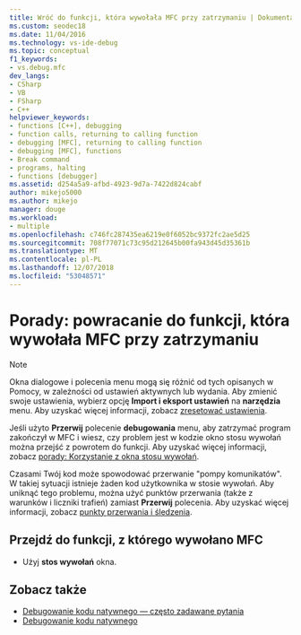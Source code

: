 ```yaml
---
title: Wróć do funkcji, która wywołała MFC przy zatrzymaniu | Dokumentacja firmy Microsoft
ms.custom: seodec18
ms.date: 11/04/2016
ms.technology: vs-ide-debug
ms.topic: conceptual
f1_keywords:
- vs.debug.mfc
dev_langs:
- CSharp
- VB
- FSharp
- C++
helpviewer_keywords:
- functions [C++], debugging
- function calls, returning to calling function
- debugging [MFC], returning to calling function
- debugging [MFC], functions
- Break command
- programs, halting
- functions [debugger]
ms.assetid: d254a5a9-afbd-4923-9d7a-7422d824cabf
author: mikejo5000
ms.author: mikejo
manager: douge
ms.workload:
- multiple
ms.openlocfilehash: c746fc287435ea6219e0f6052bc9372fc2ae5d25
ms.sourcegitcommit: 708f77071c73c95d212645b00fa943d45d35361b
ms.translationtype: MT
ms.contentlocale: pl-PL
ms.lasthandoff: 12/07/2018
ms.locfileid: "53048571"
---
```

# <a name="how-to-get-back-to-the-function-that-called-mfc-if-halted"></a>Porady: powracanie do funkcji, która wywołała MFC przy zatrzymaniu

> [!NOTE]
> Okna dialogowe i polecenia menu mogą się różnić od tych opisanych w Pomocy, w zależności od ustawień aktywnych lub wydania. Aby zmienić swoje ustawienia, wybierz opcję **Import i eksport ustawień** na **narzędzia** menu. Aby uzyskać więcej informacji, zobacz [zresetować ustawienia](../ide/environment-settings.md#reset-settings).

Jeśli użyto **Przerwij** polecenie **debugowania** menu, aby zatrzymać program zakończył w MFC i wiesz, czy problem jest w kodzie okno stosu wywołań można przejść z powrotem do funkcji. Aby uzyskać więcej informacji, zobacz [porady: Korzystanie z okna stosu wywołań](../debugger/how-to-use-the-call-stack-window.md).

Czasami Twój kod może spowodować przerwanie "pompy komunikatów". W takiej sytuacji istnieje żaden kod użytkownika w stosie wywołań. Aby uniknąć tego problemu, można użyć punktów przerwania (także z warunków i liczniki trafień) zamiast **Przerwij** polecenia. Aby uzyskać więcej informacji, zobacz [punkty przerwania i śledzenia](https://msdn.microsoft.com/library/fe4eedc1-71aa-4928-962f-0912c334d583).

## <a name="navigate-to-the-function-from-which-mfc-was-called"></a>Przejdź do funkcji, z którego wywołano MFC

-   Użyj **stos wywołań** okna.

## <a name="see-also"></a>Zobacz także

- [Debugowanie kodu natywnego — często zadawane pytania](../debugger/debugging-native-code-faqs.md)
- [Debugowanie kodu natywnego](../debugger/debugging-native-code.md)
